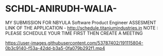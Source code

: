 # SCHDL-ANIRUDH-WALIA-
MY SUBMISSION FOR NBYULA Software Product Engineer ASSESMENT <br/>
LINK OF THE APPLICATION - http://schedule.titaniumindustries.in
NOTE : PLEASE SCHEDULE YOUR TIME FIRST THEN CREATE A MEETING 


https://user-images.githubusercontent.com/53787402/191115804-0b3c9140-f53a-42dd-b3a5-0fa079b292f1.mp4

